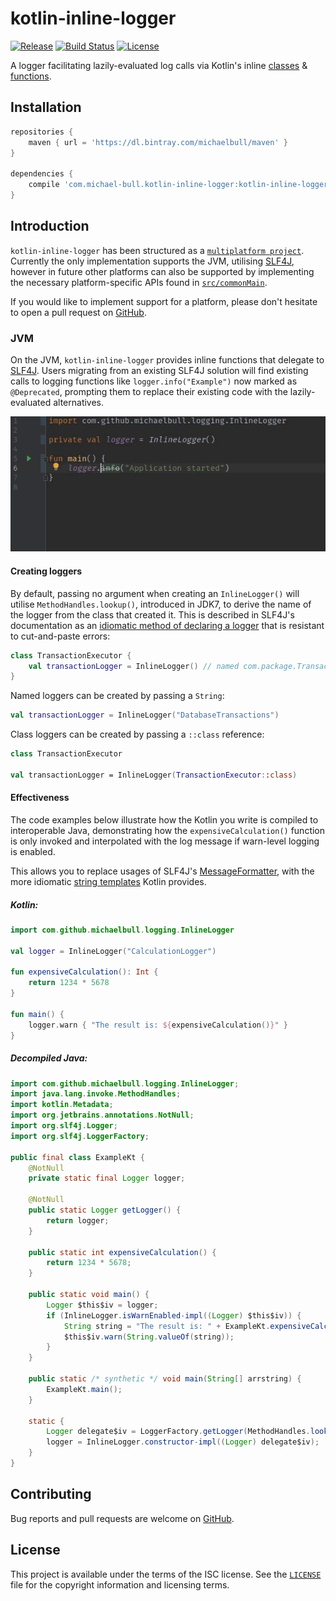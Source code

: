 # kotlin-inline-logger

[![Release](https://api.bintray.com/packages/michaelbull/maven/kotlin-inline-logger/images/download.svg)](https://bintray.com/michaelbull/maven/kotlin-inline-logger/_latestVersion) [![Build Status](https://travis-ci.org/michaelbull/kotlin-inline-logger.svg?branch=master)](https://travis-ci.org/michaelbull/kotlin-inline-logger) [![License](https://img.shields.io/github/license/michaelbull/kotlin-inline-logger.svg)](https://github.com/michaelbull/kotlin-inline-logger/blob/master/LICENSE)

A logger facilitating lazily-evaluated log calls via Kotlin's inline [classes][inline-classes] & [functions][inline-functions].

## Installation

```groovy
repositories {
    maven { url = 'https://dl.bintray.com/michaelbull/maven' }
}

dependencies {
    compile 'com.michael-bull.kotlin-inline-logger:kotlin-inline-logger-jvm:1.0.0'
}
```

## Introduction

`kotlin-inline-logger` has been structured as a [`multiplatform project`][mpp].
Currently the only implementation supports the JVM, utilising [SLF4J][slf4j],
however in future other platforms can also be supported by implementing the
necessary platform-specific APIs found in [`src/commonMain`](src/commonMain).

If you would like to implement support for a platform, please don't hesitate
to open a pull request on [GitHub][github].

### JVM

On the JVM, `kotlin-inline-logger` provides inline functions that delegate
to [SLF4J][slf4j]. Users migrating from an existing SLF4J solution will find
existing calls to logging functions like `logger.info("Example")` now marked as
`@Deprecated`, prompting them to replace their existing code with the
lazily-evaluated alternatives.

![ReplaceWith example](replacewith-example.gif)

#### Creating loggers

By default, passing no argument when creating an `InlineLogger()` will utilise
`MethodHandles.lookup()`, introduced in JDK7, to derive the name of the logger
from the class that created it. This is described in SLF4J's documentation as
an [idiomatic method of declaring a logger][slf4j-idiom] that is resistant to
cut-and-paste errors:

```kotlin
class TransactionExecutor {
    val transactionLogger = InlineLogger() // named com.package.TransactionExecutor
}
```

Named loggers can be created by passing a `String`:

```kotlin
val transactionLogger = InlineLogger("DatabaseTransactions")
```

Class loggers can be created by passing a `::class` reference:

```kotlin
class TransactionExecutor

val transactionLogger = InlineLogger(TransactionExecutor::class)
```


#### Effectiveness

The code examples below illustrate how the Kotlin you write is compiled to
interoperable Java, demonstrating how the `expensiveCalculation()` function is
only invoked and interpolated with the log message if warn-level logging is
enabled.

This allows you to replace usages of SLF4J's [MessageFormatter][slf4j-formatter],
with the more idiomatic [string templates][string-templates] Kotlin provides.

##### Kotlin:

```kotlin
import com.github.michaelbull.logging.InlineLogger

val logger = InlineLogger("CalculationLogger")

fun expensiveCalculation(): Int {
    return 1234 * 5678
}

fun main() {
    logger.warn { "The result is: ${expensiveCalculation()}" }
}
```

##### Decompiled Java:

```java
import com.github.michaelbull.logging.InlineLogger;
import java.lang.invoke.MethodHandles;
import kotlin.Metadata;
import org.jetbrains.annotations.NotNull;
import org.slf4j.Logger;
import org.slf4j.LoggerFactory;

public final class ExampleKt {
    @NotNull
    private static final Logger logger;

    @NotNull
    public static Logger getLogger() {
        return logger;
    }

    public static int expensiveCalculation() {
        return 1234 * 5678;
    }

    public static void main() {
        Logger $this$iv = logger;
        if (InlineLogger.isWarnEnabled-impl((Logger) $this$iv)) {
            String string = "The result is: " + ExampleKt.expensiveCalculation();
            $this$iv.warn(String.valueOf(string));
        }
    }

    public static /* synthetic */ void main(String[] arrstring) {
        ExampleKt.main();
    }

    static {
        Logger delegate$iv = LoggerFactory.getLogger(MethodHandles.lookup().lookupClass());
        logger = InlineLogger.constructor-impl((Logger) delegate$iv);
    }
}
```

## Contributing

Bug reports and pull requests are welcome on [GitHub][github].

## License

This project is available under the terms of the ISC license. See the
[`LICENSE`](LICENSE) file for the copyright information and licensing terms.

[inline-classes]: https://kotlinlang.org/docs/reference/inline-classes.html
[inline-functions]: https://kotlinlang.org/docs/reference/inline-functions.html
[mpp]: https://kotlinlang.org/docs/reference/multiplatform.html
[string-templates]: https://kotlinlang.org/docs/reference/basic-types.html#string-templates
[github]: https://github.com/michaelbull/kotlin-inline-logger
[slf4j]: https://www.slf4j.org/
[slf4j-idiom]: https://www.slf4j.org/faq.html#declaration_pattern
[slf4j-formatter]: https://www.slf4j.org/api/org/slf4j/helpers/MessageFormatter.html
